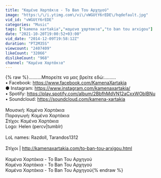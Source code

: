 ```yaml
---
title: "Καμένα Χαρτάκια - Το Ban Του Αρχηγού"
image: "https:\/\/i.ytimg.com\/vi\/vWGUtY6rEDE\/hqdefault.jpg"
vid_id: "vWGUtY6rEDE"
categories: "Music"
tags: ["kamena xartakia","καμενα χαρτακια","to ban tou arxigou"]
date: "2021-10-20T19:00:52+03:00"
vid_date: "2014-12-09T19:58:12Z"
duration: "PT2M35S"
viewcount: "2407409"
likeCount: "32066"
dislikeCount: "968"
channel: "Καμένα Χαρτάκια"
---
```

{% raw %}……….Μπορείτε να μας βρείτε εδώ:………<br />• Facebook: <a rel="nofollow" target="blank" href="https://www.facebook.com/KamenaXartakia">https://www.facebook.com/KamenaXartakia</a><br />● Instagram: <a rel="nofollow" target="blank" href="https://www.instagram.com/kamenaxartakia/">https://www.instagram.com/kamenaxartakia/</a><br />• Spotify: <a rel="nofollow" target="blank" href="https://play.spotify.com/album/2BbfhMdVN12aCxxWOblBNu">https://play.spotify.com/album/2BbfhMdVN12aCxxWOblBNu</a><br />• Soundcloud: <a rel="nofollow" target="blank" href="https://soundcloud.com/kamena-xartakia">https://soundcloud.com/kamena-xartakia</a><br /><br />Μουσική: Καμένα Χαρτάκια<br />Παραγωγή: Καμένα Χαρτάκια<br />Στίχοι: Καμένα Χαρτάκια<br />Logo: Helen (percv|tumblr)<br /><br />LoL names: Razdoll, Tarandos1312<br /><br />Στίχοι | <a rel="nofollow" target="blank" href="http://kamenaxartakia.com/to-ban-tou-arxigou.html">http://kamenaxartakia.com/to-ban-tou-arxigou.html</a><br /><br />Καμένα Χαρτάκια - Το Ban Του Αρχηγού <br />Καμένα Χαρτάκια - Το Ban Του Αρχηγού <br />Καμένα Χαρτάκια - Το Ban Του Αρχηγού{% endraw %}
